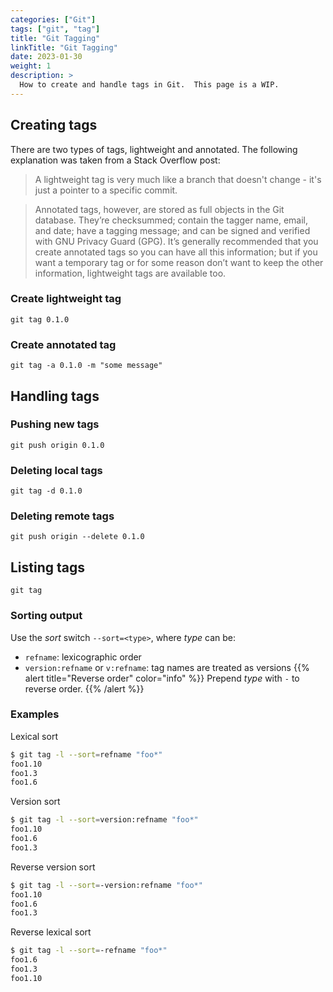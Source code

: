 ```yaml
---
categories: ["Git"]
tags: ["git", "tag"]
title: "Git Tagging"
linkTitle: "Git Tagging"
date: 2023-01-30
weight: 1
description: >
  How to create and handle tags in Git.  This page is a WIP.
---
```


## Creating tags

There are two types of tags, lightweight and annotated.  The following explanation was taken from a Stack Overflow post:

> A lightweight tag is very much like a branch that doesn't change - it's just a pointer to a specific commit.

> Annotated tags, however, are stored as full objects in the Git database. They’re checksummed; contain the tagger name, email, and date; have a tagging message; and can be signed and verified with GNU Privacy Guard (GPG). It’s generally recommended that you create annotated tags so you can have all this information; but if you want a temporary tag or for some reason don’t want to keep the other information, lightweight tags are available too.

### Create lightweight tag

`git tag 0.1.0`

### Create annotated tag

`git tag -a 0.1.0 -m "some message"`

## Handling tags

### Pushing new tags

`git push origin 0.1.0`

### Deleting local tags

`git tag -d 0.1.0`

### Deleting remote tags

`git push origin --delete 0.1.0`

## Listing tags

`git tag`

### Sorting output

Use the _sort_ switch `--sort=<type>`, where _type_ can be:

* `refname`: lexicographic order
* `version:refname` or `v:refname`: tag names are treated as versions
{{% alert title="Reverse order" color="info" %}}
Prepend _type_ with `-` to reverse order.
{{% /alert %}}

### Examples

Lexical sort
```bash
$ git tag -l --sort=refname "foo*"
foo1.10
foo1.3
foo1.6
```

Version sort
```bash
$ git tag -l --sort=version:refname "foo*"
foo1.10
foo1.6
foo1.3
```

Reverse version sort
```bash
$ git tag -l --sort=-version:refname "foo*"
foo1.10
foo1.6
foo1.3
```

Reverse lexical sort
```bash
$ git tag -l --sort=-refname "foo*"
foo1.6
foo1.3
foo1.10
```
